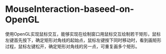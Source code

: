 # MouseInteraction-baseed-on-OpenGL
使用OpenGL实现鼠标交互，能够实现在绘制窗口用鼠标交互绘制若干矩形，鼠标左键首先按下，确定矩形对角线的起始点，鼠标左键按下同时移动时，看到画矩形过程，鼠标左键松开，确定矩形对角线的另一点，可重复画多个矩形。
